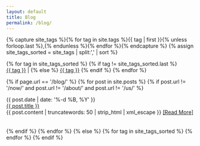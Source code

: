 ```yaml
---
layout: default
title: Blog
permalink: /blog/
---
```


{% capture site_tags %}{% for tag in site.tags %}{{ tag | first }}{% unless forloop.last %},{% endunless %}{% endfor %}{% endcapture %}
{% assign site_tags_sorted = site_tags | split:',' | sort %}

{% for tag in site_tags_sorted %}
  {% if tag != site_tags_sorted.last %}
  <a href='/blog/#{{ tag | slugify }}' style='white-space:nowrap;'>{{ tag }}</a> | 
  {% else %}
  <a href='/blog/#{{ tag | slugify }}' style='white-space:nowrap;'>{{ tag }}</a>
  {% endif %}
{% endfor %}

{% if page.url == '/blog/' %}
  {% for post in site.posts %}
    {% if post.url != '/now/' and post.url != '/about/' and post.url != '/us/' %}
      <div id='date'>{{ post.date | date: '%-d %B, %Y' }}</div>
      <div id='page-title'><a href='{{ post.url }}'>{{ post.title }}</a></div>
      {{ post.content | truncatewords: 50 | strip_html | xml_escape }}
      <a href='{{ post.url }}'>[Read&nbsp;More]</a>
      <br><br><br>
    {% endif %}
  {% endfor %}
{% else %}
  {% for tag in site_tags_sorted %}
    <div name='{{ tag | slugify }}' style='display:none;'>
      {% for post in site.tags[tag] %}
        <div id='date'>{{ post.date | date: '%-d %B, %Y' }}</div>
        <div id='page-title'><a href='{{ post.url }}'>{{ post.title }}</a></div>
        {{ post.content | truncatewords: 50 | strip_html | xml_escape }}
        <a href='{{ post.url }}'>[Read&nbsp;More]</a>
        <br><br><br>
      {% endfor %}
    </div>
  {% endfor %}
{% endif %}
